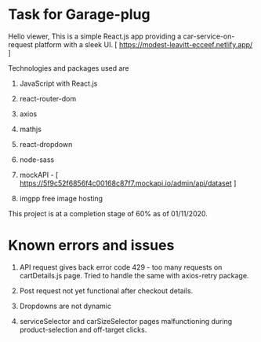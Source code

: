 # Task for Garage-plug

Hello viewer, This is a simple React.js app providing a car-service-on-request platform with a sleek UI. 
[ https://modest-leavitt-ecceef.netlify.app/ ]

Technologies and packages used are

1. JavaScript with React.js

2. react-router-dom

3. axios

4. mathjs

5. react-dropdown

6. node-sass

7. mockAPI - [ https://5f9c52f6856f4c00168c87f7.mockapi.io/admin/api/dataset ]

8. imgpp free image hosting

This project is at a completion stage of 60% as of 01/11/2020.

# Known errors and issues

1. API request gives back error code 429 - too many requests on cartDetails.js page. Tried to handle the same with axios-retry package.

2. Post request not yet functional after checkout details.

3. Dropdowns are not dynamic

4. serviceSelector and carSizeSelector pages malfunctioning during product-selection and off-target clicks.
